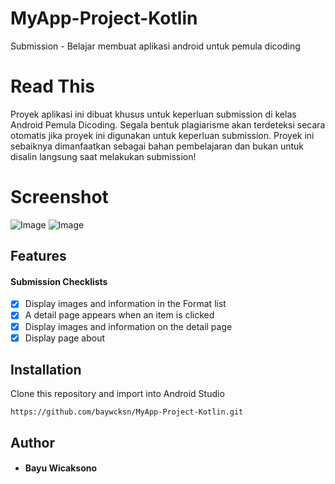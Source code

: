 # MyApp-Project-Kotlin
Submission - Belajar membuat aplikasi android untuk pemula dicoding

# Read This
Proyek aplikasi ini dibuat khusus untuk keperluan submission di kelas Android Pemula Dicoding. Segala bentuk plagiarisme akan terdeteksi secara otomatis jika proyek ini digunakan untuk keperluan submission. Proyek ini sebaiknya dimanfaatkan sebagai bahan pembelajaran dan bukan untuk disalin langsung saat melakukan submission!

# Screenshot
![Image](https://github.com/user-attachments/assets/1c831582-fe83-494b-9041-e22987e6b404)
![Image](https://github.com/user-attachments/assets/c1db48dc-ec10-4bd5-88c1-ec23bad0eac7)

     
## Features
#### Submission Checklists
- [X] Display images and information in the Format list
- [X] A detail page appears when an item is clicked
- [X] Display images and information on the detail page
- [X] Display page about

## Installation
Clone this repository and import into Android Studio
```
https://github.com/baywcksn/MyApp-Project-Kotlin.git
```
## Author
* #### Bayu Wicaksono
